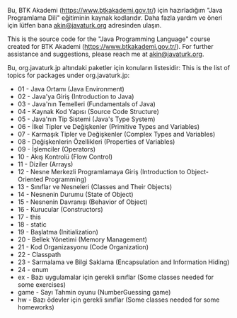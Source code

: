 Bu, BTK Akademi (https://www.btkakademi.gov.tr/) için hazırladığım "Java Programlama Dili" eğitiminin kaynak kodlarıdır.
Daha fazla yardım ve öneri için lütfen bana akin@javaturk.org adresinden ulaşın.

This is the source code for the "Java Programming Language" course created for BTK Akademi (https://www.btkakademi.gov.tr/).
For further assistance and suggestions, please reach me at akin@javaturk.org.

Bu, org.javaturk.jp altındaki paketler için konuların listesidir:
This is the list of topics for packages under org.javaturk.jp:

* 01 - Java Ortamı (Java Environment)
* 02 - Java'ya Giriş (Introduction to Java)
* 03 - Java'nın Temelleri (Fundamentals of Java)
* 04 - Kaynak Kod Yapısı (Source Code Structure)
* 05 - Java'nın Tip Sistemi (Java's Type System)
* 06 - İlkel Tipler ve Değişkenler (Primitive Types and Variables)
* 07 - Karmaşık Tipler ve Değişkenler (Complex Types and Variables)
* 08 - Değişkenlerin Özellikleri (Properties of Variables)
* 09 - İşlemciler (Operators)
* 10 - Akış Kontrolü (Flow Control)
* 11 - Diziler (Arrays)
* 12 - Nesne Merkezli Programlamaya Giriş (Introduction to Object-Oriented Programming)
* 13 - Sınıflar ve Nesneleri (Classes and Their Objects)
* 14 - Nesnenin Durumu (State of Object)
* 15 - Nesnenin Davranışı (Behavior of Object)
* 16 - Kurucular (Constructors)
* 17 - this
* 18 - static
* 19 - Başlatma (Initialization)
* 20 - Bellek Yönetimi (Memory Management)
* 21 - Kod Organizasyonu (Code Organization)
* 22 - Classpath
* 23 - Sarmalama ve Bilgi Saklama (Encapsulation and Information Hiding)
* 24 - enum
* ex - Bazı uygulamalar için gerekli sınıflar (Some classes needed for some exercises)
* game - Sayı Tahmin oyunu (NumberGuessing game)
* hw - Bazı ödevler için gerekli sınıflar (Some classes needed for some homeworks)




